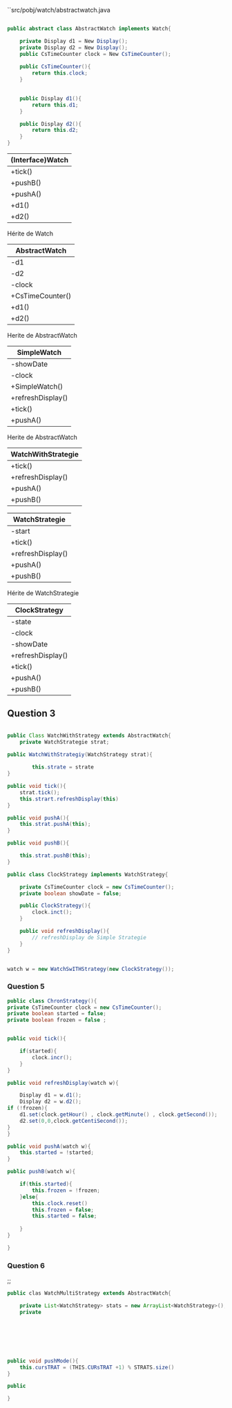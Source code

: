 ``src/pobj/watch/abstractwatch.java
```java

public abstract class AbstractWatch implements Watch{

	private Display d1 = New Display();
	private Display d2 = New Display();
	public CsTimeCounter clock = New CsTimeCounter();
	
	public CsTimeCounter(){
		return this.clock;
	}
	

	public Display d1(){
		return this.d1;
	}

	public Display d2(){
		return this.d2;
	}
}

```




| (Interface)Watch |
| ---------------- |
| +tick()          |
| +pushB()         |
| +pushA()         |
| +d1()            |
| +d2()            |


Hérite de Watch

| AbstractWatch    |
| ---------------- |
| -d1              |
| -d2              |
| -clock           |
| +CsTimeCounter() |
| +d1()            |
| +d2()            |

Herite de AbstractWatch

| SimpleWatch       |
| ----------------- |
| -showDate         |
| -clock            |
| +SimpleWatch()    |
| +refreshDisplay() |
| +tick()           |
| +pushA()          |

Herite de AbstractWatch

| WatchWithStrategie |
| ------------------ |
| +tick()            |
| +refreshDisplay()  |
| +pushA()           |
| +pushB()           |

| WatchStrategie    |
| ----------------- |
| -start            |
| +tick()           |
| +refreshDisplay() |
| +pushA()          |
| +pushB()          |

Hérite de WatchStrategie 

| ClockStrategy     |
| ----------------- |
| -state            |
| -clock            |
| -showDate         |
| +refreshDisplay() |
| +tick()           |
| +pushA()          |
| +pushB()          |


## Question  3

```java 

public Class WatchWithStrategy extends AbstractWatch{
	private WatchStrategie strat;
	
public WatchWithStrategiy(WatchStrategy strat){

		this.strate = strate
}

public void tick(){
	strat.tick();
	this.strart.refreshDisplay(this)
}

public void pushA(){
	this.strat.pushA(this);
}

public void pushB(){

	this.strat.pushB(this);
}


```

```java
public class ClockStrategy implements WatchStrategy{

	private CsTimeCounter clock = new CsTimeCounter();
	private boolean showDate = false;

	public ClockStrategy(){
		clock.inct();
	}

	public void refreshDisplay(){
		// refreshDisplay de Simple Strategie
	}
}
```

```java 

watch w = new WatchSwITHStrategy(new ClockStrategy());


```


### Question 5

```java
public class ChronStrategy(){
private CsTimeCounter clock = new CsTimeCounter();
private boolean started = false;
private boolean frozen = false ;


public void tick(){

	if(started){
		clock.incr();
	}
}

public void refreshDisplay(watch w){

	Display d1 = w.d1();
	Display d2 = w.d2();
if (!frozen){
	d1.set(clock.getHour() , clock.getMinute() , clock.getSecond());
	d2.set(0,0,clock.getCentiSecond());
}
}

public void pushA(watch w){
	this.started = !started;
}

public pushB(watch w){

	if(this.started){
		this.frozen = !frozen;
	}else{
		this.clock.reset()
		this.frozen = false;
		this.started = false;
		
	}
}

}
```


### Question 6
;;
``` java
public clas WatchMultiStrategy extends AbstractWatch{

	private List<WatchStrategy> stats = new ArrayList<WatchStrategy>();
	private 







public void pushMode(){
	this.cursTRAT = (THIS.CURsTRAT +1) % STRATS.size()
}

public

} 

```


